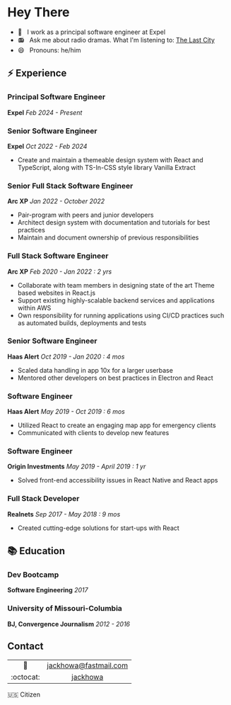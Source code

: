 # Hey There

- 📰 &nbsp; I work as a principal software engineer at Expel
- 📻 &nbsp; Ask me about radio dramas. What I'm listening to: [The Last City](https://podcasts.apple.com/us/podcast/the-last-city/id1732327043)
- 😄 &nbsp; Pronouns: he/him

## :zap: Experience

### Principal Software Engineer

**Expel**
*Feb 2024 - Present*

### Senior Software Engineer

**Expel**
*Oct 2022 - Feb 2024*

- Create and maintain a themeable design system with React and TypeScript, along
with TS-In-CSS style library Vanilla Extract

### Senior Full Stack Software Engineer

**Arc XP**
*Jan 2022 - October 2022*

- Pair-program with peers and junior developers
- Architect design system with documentation and tutorials for best practices
- Maintain and document ownership of previous responsibilities

### Full Stack Software Engineer

**Arc XP**
*Feb 2020 - Jan 2022 : 2 yrs*

- Collaborate with team members in designing state of the art Theme based websites
in React.js
- Support existing highly-scalable backend services and applications within AWS
- Own responsibility for running applications using CI/CD practices such as
automated builds, deployments and tests

### Senior Software Engineer

**Haas Alert**
*Oct 2019 - Jan 2020 : 4 mos*

- Scaled data handling in app 10x for a larger userbase
- Mentored other developers on best practices in Electron and React

### Software Engineer

**Haas Alert**
*May 2019 - Oct 2019 : 6 mos*

- Utilized React to create an engaging map app for emergency clients
- Communicated with clients to develop new features

### Software Engineer

**Origin Investments**
*May 2019 - April 2019 : 1 yr*

- Solved front-end accessibility issues in React Native and React apps

### Full Stack Developer

**Realnets**
*Sep 2017 - May 2018 : 9 mos*

- Created cutting-edge solutions for start-ups with React

## :books: Education

### Dev Bootcamp

**Software Engineering**
*2017*

### University of Missouri-Columbia

**BJ, Convergence Journalism**
*2012 - 2016*

## Contact

| | |
|:----:|:---:|
|:incoming_envelope: | [jackhowa@fastmail.com](mailto:jackhowa@fastmail)|
|:octocat: | [jackhowa](https://github.com/jackhowa/)|

:us: Citizen
